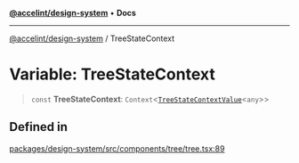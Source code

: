 [**@accelint/design-system**](../README.md) • **Docs**

***

[@accelint/design-system](../README.md) / TreeStateContext

# Variable: TreeStateContext

> `const` **TreeStateContext**: `Context`\<[`TreeStateContextValue`](../type-aliases/TreeStateContextValue.md)\<`any`\>\>

## Defined in

[packages/design-system/src/components/tree/tree.tsx:89](https://github.com/gohypergiant/standard-toolkit/blob/258694cea8ed8bbd956b3cf5da47c2c9debcf127/packages/design-system/src/components/tree/tree.tsx#L89)
